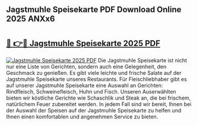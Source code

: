 ## Jagstmuhle Speisekarte PDF Download Online 2025 ANXx6

# <h2><a href="http://gc7gbo4.nevu.top/?p=Jagstmuhle+Speisekarte">🔗 👉🔴 Jagstmuhle Speisekarte 2025 PDF</a></h2>

[![Jagstmuhle Speisekarte 2025 PDF](https://i.imgur.com/dBaPXMq.png)](http://gc7gbo4.nevu.top/?p=Jagstmuhle+Speisekarte)
Die Jagstmuhle Speisekarte ist nicht nur eine Liste von Gerichten, sondern auch eine Gelegenheit, den Geschmack zu genießen. Es gibt viele leichte und frische Salate auf der Jagstmuhle Speisekarte unseres Restaurants. Für Fleischliebhaber gibt es auf unserer Jagstmuhle Speisekarte eine Auswahl an Gerichten: Rindfleisch, Schweinefleisch, Huhn und Fisch. Unseren Auserwählten bieten wir köstliche Gerichte wie Schaschlik und Steak an, die bei frischem, natürlichem Feuer zubereitet werden. In jedem Fall sind wir bereit, Ihnen bei der Auswahl der Speisen auf der Jagstmuhle Speisekarte zu helfen und Ihnen einen komfortablen und angenehmen Service zu bieten.

